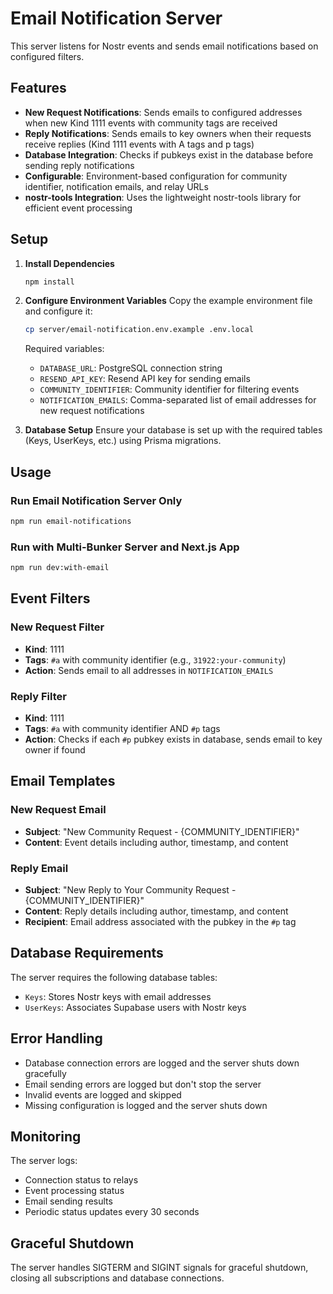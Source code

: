 # Email Notification Server

This server listens for Nostr events and sends email notifications based on configured filters.

## Features

- **New Request Notifications**: Sends emails to configured addresses when new Kind 1111 events with community tags are received
- **Reply Notifications**: Sends emails to key owners when their requests receive replies (Kind 1111 events with A tags and p tags)
- **Database Integration**: Checks if pubkeys exist in the database before sending reply notifications
- **Configurable**: Environment-based configuration for community identifier, notification emails, and relay URLs
- **nostr-tools Integration**: Uses the lightweight nostr-tools library for efficient event processing

## Setup

1. **Install Dependencies**

   ```bash
   npm install
   ```

2. **Configure Environment Variables**
   Copy the example environment file and configure it:

   ```bash
   cp server/email-notification.env.example .env.local
   ```

   Required variables:
   - `DATABASE_URL`: PostgreSQL connection string
   - `RESEND_API_KEY`: Resend API key for sending emails
   - `COMMUNITY_IDENTIFIER`: Community identifier for filtering events
   - `NOTIFICATION_EMAILS`: Comma-separated list of email addresses for new request notifications

3. **Database Setup**
   Ensure your database is set up with the required tables (Keys, UserKeys, etc.) using Prisma migrations.

## Usage

### Run Email Notification Server Only

```bash
npm run email-notifications
```

### Run with Multi-Bunker Server and Next.js App

```bash
npm run dev:with-email
```

## Event Filters

### New Request Filter

- **Kind**: 1111
- **Tags**: `#a` with community identifier (e.g., `31922:your-community`)
- **Action**: Sends email to all addresses in `NOTIFICATION_EMAILS`

### Reply Filter

- **Kind**: 1111
- **Tags**: `#a` with community identifier AND `#p` tags
- **Action**: Checks if each `#p` pubkey exists in database, sends email to key owner if found

## Email Templates

### New Request Email

- **Subject**: "New Community Request - {COMMUNITY_IDENTIFIER}"
- **Content**: Event details including author, timestamp, and content

### Reply Email

- **Subject**: "New Reply to Your Community Request - {COMMUNITY_IDENTIFIER}"
- **Content**: Reply details including author, timestamp, and content
- **Recipient**: Email address associated with the pubkey in the `#p` tag

## Database Requirements

The server requires the following database tables:

- `Keys`: Stores Nostr keys with email addresses
- `UserKeys`: Associates Supabase users with Nostr keys

## Error Handling

- Database connection errors are logged and the server shuts down gracefully
- Email sending errors are logged but don't stop the server
- Invalid events are logged and skipped
- Missing configuration is logged and the server shuts down

## Monitoring

The server logs:

- Connection status to relays
- Event processing status
- Email sending results
- Periodic status updates every 30 seconds

## Graceful Shutdown

The server handles SIGTERM and SIGINT signals for graceful shutdown, closing all subscriptions and database connections.

